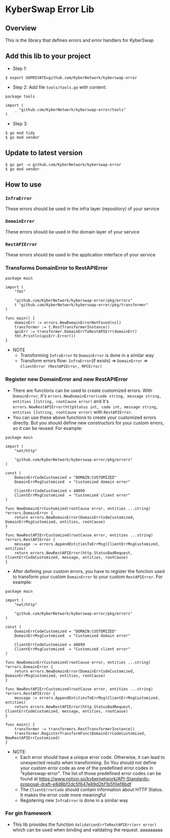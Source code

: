 # KyberSwap Error Lib

## Overview
This is the library that defines errors and error handlers for KyberSwap

## Add this lib to your project
- Step 1: 
```
$ export GOPRIVATE=github.com/KyberNetwork/kyberswap-error
```
- Step 2: Add file `tools/tools.go` with content:
```
package tools

import (
	_ "github.com/KyberNetwork/kyberswap-error/tools"
)
```
- Step 3: 
```
$ go mod tidy
$ go mod vendor
```

## Update to latest version
```
$ go get -u github.com/KyberNetwork/kyberswap-error
$ go mod vendor
```

## How to use

### `InfraError`
These errors should be used in the infra layer (repository) of your service

### `DomainError`
These errors should be used in the domain layer of your service

### `RestAPIError`
These errors should be used in the application interface of your service

### Transforms DomainError to RestAPIError
```
package main

import (
	"fmt"
	
	"github.com/KyberNetwork/kyberswap-error/pkg/errors"
	t "github.com/KyberNetwork/kyberswap-error/pkg/transformer"
)

func main() {
	domainErr := errors.NewDomainErrorNotFound(nil)
	transformer := t.RestTransformerInstance()
	apiErr := transformer.DomainErrToRestAPIErr(domainErr)
	fmt.Println(apiErr.Error())
}
```
- NOTE
  - Transforming `InfraError` to `DomainError` is done in a similar way
  - Transform errors flow: `InfraError`(if exists) => `DomainError` => `ClientError (RestAPIError, RPCError)`

### Register new DomainError and new RestAPIError
- There are functions can be used to create customized errors. With `DomainError`, it's `errors.NewDomainError(code string, message string, entities []string, rootCause error)` and it's `errors.NewRestAPIError(httpStatus int, code int, message string, entities []string, rootCause error)` with `RestAPIError`.
- You can use these above functions to create your customized errors directly. But you should define new constructors for your custom errors, so it can be reused. For example:
```
package main

import (
	"net/http"
	
	"github.com/KyberNetwork/kyberswap-error/pkg/errors"
)

const (
	DomainErrCodeCustomized = "DOMAIN:CUSTOMIZED"
	DomainErrMsgCustomized  = "Customized domain error"

	ClientErrCodeCustomized = 40099
	ClientErrMsgCustomized  = "Customized client error"
) 

func NewDomainErrCustomized(rootCause error, entities ...string) *errors.DomainError {
	return errors.NewDomainError(DomainErrCodeCustomized, DomainErrMsgCustomized, entities, rootCause)
}

func NewRestAPIErrCustomized(rootCause error, entities ...string) *errors.RestAPIError {
	message := errors.AppendEntitiesToErrMsg(ClientErrMsgCustomized, entities)
	return errors.NewRestAPIError(http.StatusBadRequest, ClientErrCodeCustomized, message, entities, rootCause)
}
```
- After defining your custom errors, you have to register the function used to transform your custom `DomainError` to your custom `RestAPIError`. For example:
```
package main

import (
	"net/http"
	
	"github.com/KyberNetwork/kyberswap-error/pkg/errors"
)

const (
	DomainErrCodeCustomized = "DOMAIN:CUSTOMIZED"
	DomainErrMsgCustomized  = "Customized domain error"

	ClientErrCodeCustomized = 40099
	ClientErrMsgCustomized  = "Customized client error"
) 

func NewDomainErrCustomized(rootCause error, entities ...string) *errors.DomainError {
	return errors.NewDomainError(DomainErrCodeCustomized, DomainErrMsgCustomized, entities, rootCause)
}

func NewRestAPIErrCustomized(rootCause error, entities ...string) *errors.RestAPIError {
	message := errors.AppendEntitiesToErrMsg(ClientErrMsgCustomized, entities)
	return errors.NewRestAPIError(http.StatusBadRequest, ClientErrCodeCustomized, message, entities, rootCause)
}

func main() {
	transformer := transformers.RestTransformerInstance()
	transformer.RegisterTransformFunc(DomainErrCodeCustomized, NewRestAPIErrCustomized)
}
```
- NOTE: 
  - Each error should have a unique error code. Otherwise, it can lead to unexpected results when transforming. So You should not define your custom error code as one of the predefined error codes in "kyberswap-error". The list of those predefined error codes can be found at https://www.notion.so/kybernetwork/API-Standards-proposal-draft-e8d8bf2dc5f647e89d2bf1b5f0ef8bdf
  - The `ClientErrorCode` should contain information about HTTP Status. It makes the error code more meaningful
  - Registering new `InfraError` is done in a similar way

### For gin framework
- This lib provides the function `ValidationErrToRestAPIErr(err error)` which can be used when binding and validating the request. aaaaaaaaa
